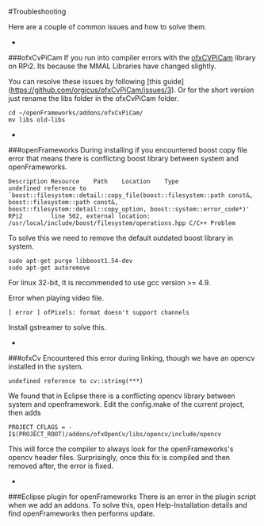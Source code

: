 #Troubleshooting

Here are a couple of common issues and how to solve them.



-
###ofxCvPiCam
If you run into compiler errors with the [ofxCVPiCam](https://github.com/orgicus/ofxCvPiCam/) library on RPi2. Its because the MMAL Libraries have changed slightly. 

You can resolve these issues by following [this guide] (https://github.com/orgicus/ofxCvPiCam/issues/3). Or for the short version just rename the libs folder in the ofxCvPiCam folder.

```
cd ~/openFrameworks/addons/ofxCvPiCam/
mv libs old-libs
```

-
###openFrameworks
During installing if you encountered boost copy file error that means there is conflicting boost library between system and openFrameworks.
```
Description	Resource	Path	Location	Type
undefined reference to `boost::filesystem::detail::copy_file(boost::filesystem::path const&, boost::filesystem::path const&, boost::filesystem::detail::copy_option, boost::system::error_code*)'	RPi2		line 502, external location: /usr/local/include/boost/filesystem/operations.hpp	C/C++ Problem
```

To solve this we need to remove the default outdated boost library in system.

```
sudo apt-get purge libboost1.54-dev
sudo apt-get autoremove
```
For linux 32-bit, It is recommended to use gcc version >= 4.9.

Error when playing video file.
```
[ error ] ofPixels: format doesn't support channels
```
Install gstreamer to solve this.

-
###ofxCv
Encountered this error during linking, though we have an opencv installed in the system.
```
undefined reference to cv::string(***)
```
We found that in Eclipse there is a conflicting opencv library between system and openframework.
Edit the config.make of the current project, then adds

```
PROJECT_CFLAGS = -I$(PROJECT_ROOT)/addons/ofxOpenCv/libs/opencv/include/opencv
```
This will force the compiler to always look for the openFrameworks's opencv header files.
Surprisingly, once this fix is compiled and then removed after, the error is fixed.


-
###Eclipse plugin for openFrameworks
There is an error in the plugin script when we add an addons.
To solve this, open Help-Installation details and find openFrameworks then performs update.